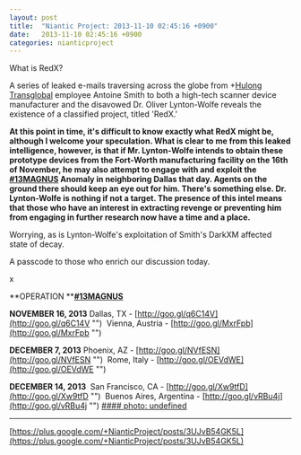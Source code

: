 ```yaml
---
layout: post
title:  "Niantic Project: 2013-11-10 02:45:16 +0900"
date:   2013-11-10 02:45:16 +0900
categories: nianticproject
---
```

What is RedX?

A series of leaked e-mails traversing across the globe from +[Hulong Transglobal](https://plus.google.com/107849663787965375687 "") employee Antoine Smith to both a high-tech scanner device manufacturer and the disavowed Dr. Oliver Lynton-Wolfe reveals the existence of a classified project, titled 'RedX.'

**At this point in time, it's difficult to know exactly what RedX might be, although I welcome your speculation. What is clear to me from this leaked intelligence, however, is that if Mr. Lynton-Wolfe intends to obtain these prototype devices from the Fort-Worth manufacturing facility on the 16th of November, he may also attempt to engage with and exploit the ****[#13MAGNUS](https://plus.google.com/s/%2313MAGNUS "")**** Anomaly in neighboring Dallas that day. Agents on the ground there should keep an eye out for him. There's something else. Dr. Lynton-Wolfe is nothing if not a target. The presence of this intel means that those who have an interest in extracting revenge or preventing him from engaging in further research now have a time and a place.** 

Worrying, as is Lynton-Wolfe's exploitation of Smith's DarkXM affected state of decay.

A passcode to those who enrich our discussion today.

x

**OPERATION ****[#13MAGNUS](https://plus.google.com/s/%2313MAGNUS "")**

**NOVEMBER 16, 2013**
Dallas, TX - [http://goo.gl/q6C14V](http://goo.gl/q6C14V "") 
Vienna, Austria - [http://goo.gl/MxrFpb](http://goo.gl/MxrFpb "") 

**DECEMBER 7, 2013**
Phoenix, AZ - [http://goo.gl/NVfESN](http://goo.gl/NVfESN "") 
Rome, Italy - [http://goo.gl/OEVdWE](http://goo.gl/OEVdWE "") 

**DECEMBER 14, 2013** 
San Francisco, CA - [http://goo.gl/Xw9tfD](http://goo.gl/Xw9tfD "") 
Buenos Aires, Argentina - [http://goo.gl/vRBu4j](http://goo.gl/vRBu4j "")
[#### photo: undefined](https://lh5.googleusercontent.com/-5gkgKadEKpo/Un50BmWQwjI/AAAAAAAARL8/_02bPT2gHY4/w1200-h1553/RedX.png "")
- - -
[https://plus.google.com/+NianticProject/posts/3UJvB54GK5L](https://plus.google.com/+NianticProject/posts/3UJvB54GK5L)
